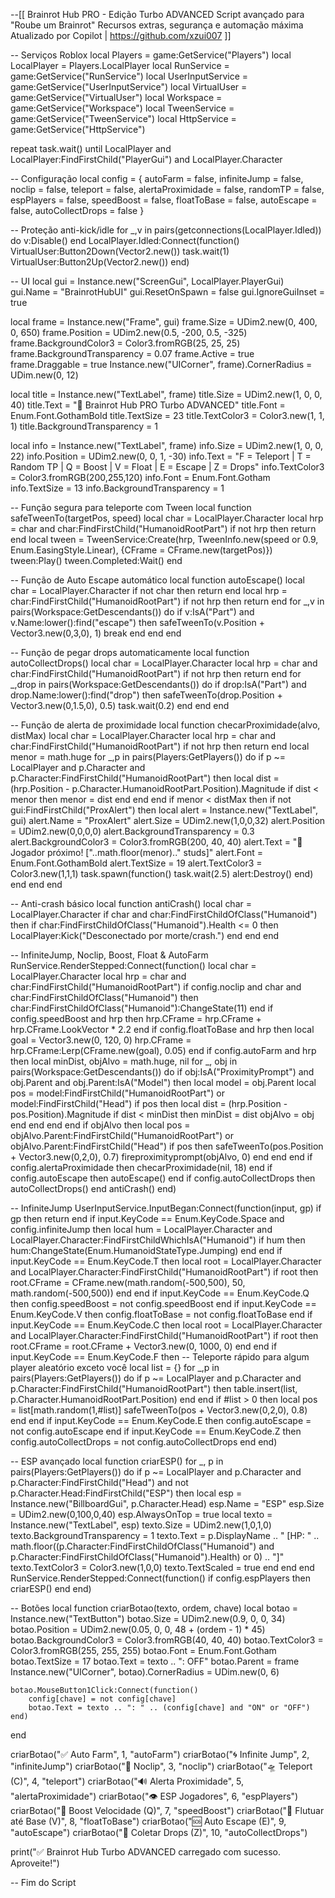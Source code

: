 --[[
    Brainrot Hub PRO - Edição Turbo ADVANCED
    Script avançado para "Roube um Brainrot"
    Recursos extras, segurança e automação máxima
    Atualizado por Copilot | https://github.com/xzui007
]]

-- Serviços Roblox
local Players = game:GetService("Players")
local LocalPlayer = Players.LocalPlayer
local RunService = game:GetService("RunService")
local UserInputService = game:GetService("UserInputService")
local VirtualUser = game:GetService("VirtualUser")
local Workspace = game:GetService("Workspace")
local TweenService = game:GetService("TweenService")
local HttpService = game:GetService("HttpService")

repeat task.wait() until LocalPlayer and LocalPlayer:FindFirstChild("PlayerGui") and LocalPlayer.Character

-- Configuração
local config = {
    autoFarm = false,
    infiniteJump = false,
    noclip = false,
    teleport = false,
    alertaProximidade = false,
    randomTP = false,
    espPlayers = false,
    speedBoost = false,
    floatToBase = false,
    autoEscape = false,
    autoCollectDrops = false
}

-- Proteção anti-kick/idle
for _,v in pairs(getconnections(LocalPlayer.Idled)) do v:Disable() end
LocalPlayer.Idled:Connect(function()
    VirtualUser:Button2Down(Vector2.new())
    task.wait(1)
    VirtualUser:Button2Up(Vector2.new())
end)

-- UI
local gui = Instance.new("ScreenGui", LocalPlayer.PlayerGui)
gui.Name = "BrainrotHubUI"
gui.ResetOnSpawn = false
gui.IgnoreGuiInset = true

local frame = Instance.new("Frame", gui)
frame.Size = UDim2.new(0, 400, 0, 650)
frame.Position = UDim2.new(0.5, -200, 0.5, -325)
frame.BackgroundColor3 = Color3.fromRGB(25, 25, 25)
frame.BackgroundTransparency = 0.07
frame.Active = true
frame.Draggable = true
Instance.new("UICorner", frame).CornerRadius = UDim.new(0, 12)

local title = Instance.new("TextLabel", frame)
title.Size = UDim2.new(1, 0, 0, 40)
title.Text = "🧠 Brainrot Hub PRO Turbo ADVANCED"
title.Font = Enum.Font.GothamBold
title.TextSize = 23
title.TextColor3 = Color3.new(1, 1, 1)
title.BackgroundTransparency = 1

local info = Instance.new("TextLabel", frame)
info.Size = UDim2.new(1, 0, 0, 22)
info.Position = UDim2.new(0, 0, 1, -30)
info.Text = "F = Teleport | T = Random TP | Q = Boost | V = Float | E = Escape | Z = Drops"
info.TextColor3 = Color3.fromRGB(200,255,120)
info.Font = Enum.Font.Gotham
info.TextSize = 13
info.BackgroundTransparency = 1

-- Função segura para teleporte com Tween
local function safeTweenTo(targetPos, speed)
    local char = LocalPlayer.Character
    local hrp = char and char:FindFirstChild("HumanoidRootPart")
    if not hrp then return end
    local tween = TweenService:Create(hrp, TweenInfo.new(speed or 0.9, Enum.EasingStyle.Linear), {CFrame = CFrame.new(targetPos)})
    tween:Play()
    tween.Completed:Wait()
end

-- Função de Auto Escape automático
local function autoEscape()
    local char = LocalPlayer.Character
    if not char then return end
    local hrp = char:FindFirstChild("HumanoidRootPart")
    if not hrp then return end
    for _,v in pairs(Workspace:GetDescendants()) do
        if v:IsA("Part") and v.Name:lower():find("escape") then
            safeTweenTo(v.Position + Vector3.new(0,3,0), 1)
            break
        end
    end
end

-- Função de pegar drops automaticamente
local function autoCollectDrops()
    local char = LocalPlayer.Character
    local hrp = char and char:FindFirstChild("HumanoidRootPart")
    if not hrp then return end
    for _,drop in pairs(Workspace:GetDescendants()) do
        if drop:IsA("Part") and drop.Name:lower():find("drop") then
            safeTweenTo(drop.Position + Vector3.new(0,1.5,0), 0.5)
            task.wait(0.2)
        end
    end
end

-- Função de alerta de proximidade
local function checarProximidade(alvo, distMax)
    local char = LocalPlayer.Character
    local hrp = char and char:FindFirstChild("HumanoidRootPart")
    if not hrp then return end
    local menor = math.huge
    for _,p in pairs(Players:GetPlayers()) do
        if p ~= LocalPlayer and p.Character and p.Character:FindFirstChild("HumanoidRootPart") then
            local dist = (hrp.Position - p.Character.HumanoidRootPart.Position).Magnitude
            if dist < menor then menor = dist end
        end
    end
    if menor < distMax then
        if not gui:FindFirstChild("ProxAlert") then
            local alert = Instance.new("TextLabel", gui)
            alert.Name = "ProxAlert"
            alert.Size = UDim2.new(1,0,0,32)
            alert.Position = UDim2.new(0,0,0,0)
            alert.BackgroundTransparency = 0.3
            alert.BackgroundColor3 = Color3.fromRGB(200, 40, 40)
            alert.Text = "🚨 Jogador próximo! ["..math.floor(menor).." studs]"
            alert.Font = Enum.Font.GothamBold
            alert.TextSize = 19
            alert.TextColor3 = Color3.new(1,1,1)
            task.spawn(function()
                task.wait(2.5)
                alert:Destroy()
            end)
        end
    end
end

-- Anti-crash básico
local function antiCrash()
    local char = LocalPlayer.Character
    if char and char:FindFirstChildOfClass("Humanoid") then
        if char:FindFirstChildOfClass("Humanoid").Health <= 0 then
            LocalPlayer:Kick("Desconectado por morte/crash.")
        end
    end
end

-- InfiniteJump, Noclip, Boost, Float & AutoFarm
RunService.RenderStepped:Connect(function()
    local char = LocalPlayer.Character
    local hrp = char and char:FindFirstChild("HumanoidRootPart")
    if config.noclip and char and char:FindFirstChildOfClass("Humanoid") then
        char:FindFirstChildOfClass("Humanoid"):ChangeState(11)
    end
    if config.speedBoost and hrp then
        hrp.CFrame = hrp.CFrame + hrp.CFrame.LookVector * 2.2
    end
    if config.floatToBase and hrp then
        local goal = Vector3.new(0, 120, 0)
        hrp.CFrame = hrp.CFrame:Lerp(CFrame.new(goal), 0.05)
    end
    if config.autoFarm and hrp then
        local minDist, objAlvo = math.huge, nil
        for _, obj in pairs(Workspace:GetDescendants()) do
            if obj:IsA("ProximityPrompt") and obj.Parent and obj.Parent:IsA("Model") then
                local model = obj.Parent
                local pos = model:FindFirstChild("HumanoidRootPart") or model:FindFirstChild("Head")
                if pos then
                    local dist = (hrp.Position - pos.Position).Magnitude
                    if dist < minDist then
                        minDist = dist
                        objAlvo = obj
                    end
                end
            end
        end
        if objAlvo then
            local pos = objAlvo.Parent:FindFirstChild("HumanoidRootPart") or objAlvo.Parent:FindFirstChild("Head")
            if pos then
                safeTweenTo(pos.Position + Vector3.new(0,2,0), 0.7)
                fireproximityprompt(objAlvo, 0)
            end
        end
    end
    if config.alertaProximidade then
        checarProximidade(nil, 18)
    end
    if config.autoEscape then
        autoEscape()
    end
    if config.autoCollectDrops then
        autoCollectDrops()
    end
    antiCrash()
end)

-- InfiniteJump
UserInputService.InputBegan:Connect(function(input, gp)
    if gp then return end
    if input.KeyCode == Enum.KeyCode.Space and config.infiniteJump then
        local hum = LocalPlayer.Character and LocalPlayer.Character:FindFirstChildWhichIsA("Humanoid")
        if hum then hum:ChangeState(Enum.HumanoidStateType.Jumping) end
    end
    if input.KeyCode == Enum.KeyCode.T then
        local root = LocalPlayer.Character and LocalPlayer.Character:FindFirstChild("HumanoidRootPart")
        if root then
            root.CFrame = CFrame.new(math.random(-500,500), 50, math.random(-500,500))
        end
    end
    if input.KeyCode == Enum.KeyCode.Q then
        config.speedBoost = not config.speedBoost
    end
    if input.KeyCode == Enum.KeyCode.V then
        config.floatToBase = not config.floatToBase
    end
    if input.KeyCode == Enum.KeyCode.C then
        local root = LocalPlayer.Character and LocalPlayer.Character:FindFirstChild("HumanoidRootPart")
        if root then
            root.CFrame = root.CFrame + Vector3.new(0, 1000, 0)
        end
    end
    if input.KeyCode == Enum.KeyCode.F then
        -- Teleporte rápido para algum player aleatório exceto você
        local list = {}
        for _,p in pairs(Players:GetPlayers()) do
            if p ~= LocalPlayer and p.Character and p.Character:FindFirstChild("HumanoidRootPart") then
                table.insert(list, p.Character.HumanoidRootPart.Position)
            end
        end
        if #list > 0 then
            local pos = list[math.random(1,#list)]
            safeTweenTo(pos + Vector3.new(0,2,0), 0.8)
        end
    end
    if input.KeyCode == Enum.KeyCode.E then
        config.autoEscape = not config.autoEscape
    end
    if input.KeyCode == Enum.KeyCode.Z then
        config.autoCollectDrops = not config.autoCollectDrops
    end
end)

-- ESP avançado
local function criarESP()
    for _, p in pairs(Players:GetPlayers()) do
        if p ~= LocalPlayer and p.Character and p.Character:FindFirstChild("Head") and not p.Character.Head:FindFirstChild("ESP") then
            local esp = Instance.new("BillboardGui", p.Character.Head)
            esp.Name = "ESP"
            esp.Size = UDim2.new(0,100,0,40)
            esp.AlwaysOnTop = true
            local texto = Instance.new("TextLabel", esp)
            texto.Size = UDim2.new(1,0,1,0)
            texto.BackgroundTransparency = 1
            texto.Text = p.DisplayName .. " [HP: " .. math.floor((p.Character:FindFirstChildOfClass("Humanoid") and p.Character:FindFirstChildOfClass("Humanoid").Health) or 0) .. "]"
            texto.TextColor3 = Color3.new(1,0,0)
            texto.TextScaled = true
        end
    end
end
RunService.RenderStepped:Connect(function()
    if config.espPlayers then criarESP() end
end)

-- Botões
local function criarBotao(texto, ordem, chave)
    local botao = Instance.new("TextButton")
    botao.Size = UDim2.new(0.9, 0, 0, 34)
    botao.Position = UDim2.new(0.05, 0, 0, 48 + (ordem - 1) * 45)
    botao.BackgroundColor3 = Color3.fromRGB(40, 40, 40)
    botao.TextColor3 = Color3.fromRGB(255, 255, 255)
    botao.Font = Enum.Font.Gotham
    botao.TextSize = 17
    botao.Text = texto .. ": OFF"
    botao.Parent = frame
    Instance.new("UICorner", botao).CornerRadius = UDim.new(0, 6)

    botao.MouseButton1Click:Connect(function()
        config[chave] = not config[chave]
        botao.Text = texto .. ": " .. (config[chave] and "ON" or "OFF")
    end)
end

criarBotao("✅ Auto Farm", 1, "autoFarm")
criarBotao("🌀 Infinite Jump", 2, "infiniteJump")
criarBotao("🚪 Noclip", 3, "noclip")
criarBotao("🛸 Teleport (C)", 4, "teleport")
criarBotao("🔊 Alerta Proximidade", 5, "alertaProximidade")
criarBotao("👁️ ESP Jogadores", 6, "espPlayers")
criarBotao("💨 Boost Velocidade (Q)", 7, "speedBoost")
criarBotao("🚀 Flutuar até Base (V)", 8, "floatToBase")
criarBotao("🆘 Auto Escape (E)", 9, "autoEscape")
criarBotao("💎 Coletar Drops (Z)", 10, "autoCollectDrops")

print("✅ Brainrot Hub Turbo ADVANCED carregado com sucesso. Aproveite!")

-- Fim do Script

